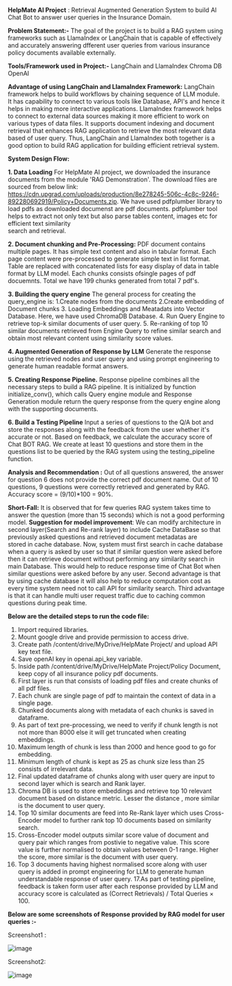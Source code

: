 **HelpMate AI Project** : Retrieval Augmented Generation System to build AI Chat Bot to answer user queries in the Insurance Domain.

**Problem Statement:-**
The goal of the project is to build a RAG system using frameworks such as LlamaIndex or LangChain that is capable of effectively and accurately answering dfferent user queries from various insurance policy documents available externally.

**Tools/Framework used in Project:-**
LangChain and LlamaIndex
Chroma DB
OpenAI

**Advantage of using LangChain and LlamaIndex Framework:**
LangChain framework helps to build workflows by chaining sequence of LLM module. It has capability to connect to various tools like Database, API's and hence it helps in making more interactive applications.
LlamaIndex framework helps to connect to external data sources making it more efficient to work on various types of data files. It supports document indexing and document retrieval that enhances RAG application to retrieve the most relevant data based of user query.
Thus, LangChain and LlamaIndex both together is a good option to build RAG application for building efficient retrieval system.

**System Design Flow:**

  **1. Data Loading**
  For HelpMate AI project, we downloaded the insurance documents from the module 'RAG Demonstration'. The download files are sourced from below link:
  https://cdn.upgrad.com/uploads/production/8e278245-506c-4c8c-9246-892280692919/Policy+Documents.zip.
  We have used pdfplumber library to load pdfs as downloaded documenst are pdf documents. pdfplumber tool helps to extract not only text but also parse tables content, images etc for efficient text similarity     
  search and retrieval.

  **2. Document chunking and Pre-Processing:**
  PDF document contains multiple pages. It has simple text content and also in tabular format.
  Each page content were pre-processed to generate simple text in list format. Table are replaced with concatenated lists for easy display of data in table format by LLM model.
  Each chunks consists ofsingle pages of pdf docuemnts. Total we have 199 chunks generated from total 7 pdf's.

**3. Building the query engine**
  The general process for creating the query_engine is:
    1.Create nodes from the documents
    2.Create embedding of Document chunks
    3. Loading Embeddings and Meatadats into Vector Database. Here, we have used ChromaDB Database.
    4. Run Query Engine to retrieve top-k similar documents of user query.
    5. Re-ranking of top 10 similar documents retrieved from Engine Query to refine similar search and obtain most relevant content using similarity score values.

**4. Augmented Generation of Response by LLM**
  Generate the response using the retrieved nodes and user query and using prompt engineering to generate human readable format answers.

**5. Creating Response Pipeline.**
  Response pipeline combines all the necessary steps to build a RAG pipeline. 
  It is initialized by function initialize_conv(), which calls Query engine module and Response Generation module return the query response from the query engine along with the supporting documents.

**6. Build a Testing Pipeline**
  Input a series of questions to the Q/A bot and store the responses along with the feedback from the user whether it's accurate or not.
  Based on feedback, we calculate the accuracy score of Chat BOT RAG.
  We create at least 10 questions and store them in the questions list to be queried by the RAG system using the testing_pipeline function.

**Analysis and Recommendation :**
  Out of all questions answered, the answer for question 6 does not provide the correct pdf document name.
  Out of 10 questions, 9 questions were correctly retrieved and generated by RAG. Accuracy score = (9/10)*100 = 90%.

  **Short-Fall:** It is observed that for few queries RAG system takes time to answer the question (more than 15 seconds) which is not a good performing model.
  **Suggestion for model improvement**: We can modify architecture in second layer(Search and Re-rank layer) to include Cache DataBase so that previously asked questions and retrieved document metadatas are   
    stored in   cache database. Now, system must first search in cache database when a query is asked by user so that if similar question were asked before then it can retrieve document without performing any 
    similarity search   in main Database. This would help to reduce response time of Chat Bot when similar questions were asked before by any user.
    Second advantage is that by using cache database it will also help to reduce computation cost as every time system need not to call API for similarity search.
    Third advantage is that it can handle multi user request traffic due to caching common questions during peak time.

**Below are the detailed steps to run the code file:**
1. Import required libraries.
2. Mount google drive and provide permission to access drive.
3. Create path /content/drive/MyDrive/HelpMate Project/ and upload API key text file.
4. Save openAI key in openai.api_key variable.
5. Inside path /content/drive/MyDrive/HelpMate Project/Policy Document, keep copy of all insurance policy pdf documents.
6. First layer is run that consists of loading pdf files and create chunks of all pdf files. 
7. Each chunk are single page of pdf to maintain the context of data in a single page. 
8. Chunked documents along with metadata of each chunks is saved in dataframe.
9. As part of text pre-processing, we need to verify if chunk length is not not more than 8000 else it will get truncated when creating embeddings.
10. Maximum length of chunk is less than 2000 and hence good to go for embedding.
11. Minimum length of chunk is kept as 25 as chunk size less than 25 consists of irrelevant data.
12. Final updated dataframe of chunks along with user query are input to second layer which is search and Rank layer.
13. Chroma DB is used to store embeddings and retrieve top 10 relevant document based on distance metric. Lesser the distance , more similar is the document to user query.
14. Top 10 similar documents are feed into Re-Rank layer which uses Cross-Encoder model to further rank top 10 documents based on similarity search. 
15. Cross-Encoder model outputs similar score value of document and query pair which ranges from postivie to negative value. This score value is further normalised to obtain values between 0-1 range. Higher the score, more similar is the document with user query.
16. Top 3 documents having highest normalised score along with user query is added in prompt engineering for LLM to generate human understandable response of user query.
17.As part of testing pipeline, feedback is taken form user after each response provided by LLM and accuracy score is calculated as (Correct Retrievals) / Total Queries × 100.

**Below are some screenshots of Response provided by RAG model for user queries :-**

Screenshot1 :

![image](https://github.com/user-attachments/assets/1e86bee1-41d9-423d-bc38-4a409538f065)

Screenshot2:

![image](https://github.com/user-attachments/assets/7a75b30c-7873-4054-81a8-63373f7e8ac8)
